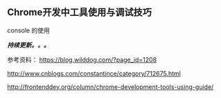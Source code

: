 
## Chrome开发中工具使用与调试技巧



console 的使用


***持续更新。。。***

参考资料：
https://blog.wilddog.com/?page_id=1208

http://www.cnblogs.com/constantince/category/712675.html

http://frontenddev.org/column/chrome-development-tools-using-guide/
